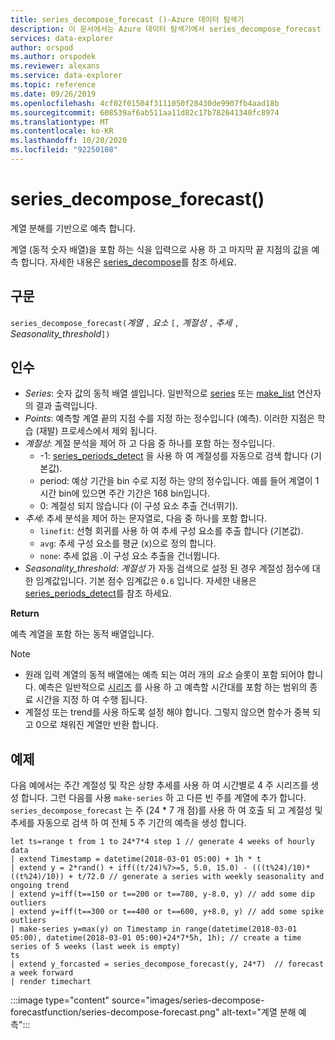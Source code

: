 ```yaml
---
title: series_decompose_forecast ()-Azure 데이터 탐색기
description: 이 문서에서는 Azure 데이터 탐색기에서 series_decompose_forecast ()에 대해 설명 합니다.
services: data-explorer
author: orspod
ms.author: orspodek
ms.reviewer: alexans
ms.service: data-explorer
ms.topic: reference
ms.date: 09/26/2019
ms.openlocfilehash: 4cf02f01504f3111050f28430de9907fb4aad18b
ms.sourcegitcommit: 608539af6ab511aa11d82c17b782641340fc8974
ms.translationtype: MT
ms.contentlocale: ko-KR
ms.lasthandoff: 10/20/2020
ms.locfileid: "92250108"
---
```

# <a name="series_decompose_forecast"></a>series_decompose_forecast()

계열 분해를 기반으로 예측 합니다.

계열 (동적 숫자 배열)을 포함 하는 식을 입력으로 사용 하 고 마지막 끝 지점의 값을 예측 합니다. 자세한 내용은 [series_decompose](series-decomposefunction.md)를 참조 하세요.
 
## <a name="syntax"></a>구문

`series_decompose_forecast(`*계열* `,` *요소* `[,` *계절성* `,` *추세* `,` *Seasonality_threshold*`])`

## <a name="arguments"></a>인수

* *Series*: 숫자 값의 동적 배열 셀입니다. 일반적으로 [series](make-seriesoperator.md) 또는 [make_list](makelist-aggfunction.md) 연산자의 결과 출력입니다.
* *Points*: 예측할 계열 끝의 지점 수를 지정 하는 정수입니다 (예측). 이러한 지점은 학습 (재발) 프로세스에서 제외 됩니다.
* *계절성*: 계절 분석을 제어 하 고 다음 중 하나를 포함 하는 정수입니다.
    * -1: [series_periods_detect](series-periods-detectfunction.md) 을 사용 하 여 계절성를 자동으로 검색 합니다 (기본값).
    * period: 예상 기간을 bin 수로 지정 하는 양의 정수입니다. 예를 들어 계열이 1 시간 bin에 있으면 주간 기간은 168 bin입니다.
    * 0: 계절성 되지 않습니다 (이 구성 요소 추출 건너뛰기).
* *추세*: 추세 분석을 제어 하는 문자열로, 다음 중 하나를 포함 합니다.
    * `linefit`: 선형 회귀를 사용 하 여 추세 구성 요소를 추출 합니다 (기본값).
    * `avg`: 추세 구성 요소를 평균 (x)으로 정의 합니다.
    * `none`: 추세 없음 .이 구성 요소 추출을 건너뜁니다.
* *Seasonality_threshold*: *계절성* 가 자동 검색으로 설정 된 경우 계절성 점수에 대 한 임계값입니다. 기본 점수 임계값은 `0.6` 입니다. 자세한 내용은 [series_periods_detect](series-periods-detectfunction.md)를 참조 하세요.

**Return**

 예측 계열을 포함 하는 동적 배열입니다.

> [!NOTE]
> * 원래 입력 계열의 동적 배열에는 예측 되는 여러 개의 *요소* 슬롯이 포함 되어야 합니다. 예측은 일반적으로 [시리즈](make-seriesoperator.md) 를 사용 하 고 예측할 시간대를 포함 하는 범위의 종료 시간을 지정 하 여 수행 됩니다.
> * 계절성 또는 trend를 사용 하도록 설정 해야 합니다. 그렇지 않으면 함수가 중복 되 고 0으로 채워진 계열만 반환 합니다.

## <a name="example"></a>예제

다음 예에서는 주간 계절성 및 작은 상향 추세를 사용 하 여 시간별로 4 주 시리즈를 생성 합니다. 그런 다음를 사용 `make-series` 하 고 다른 빈 주를 계열에 추가 합니다. `series_decompose_forecast` 는 주 (24 * 7 개 점)를 사용 하 여 호출 되 고 계절성 및 추세를 자동으로 검색 하 여 전체 5 주 기간의 예측을 생성 합니다.

<!-- csl: https://help.kusto.windows.net:443/Samples -->
```kusto
let ts=range t from 1 to 24*7*4 step 1 // generate 4 weeks of hourly data
| extend Timestamp = datetime(2018-03-01 05:00) + 1h * t 
| extend y = 2*rand() + iff((t/24)%7>=5, 5.0, 15.0) - (((t%24)/10)*((t%24)/10)) + t/72.0 // generate a series with weekly seasonality and ongoing trend
| extend y=iff(t==150 or t==200 or t==780, y-8.0, y) // add some dip outliers
| extend y=iff(t==300 or t==400 or t==600, y+8.0, y) // add some spike outliers
| make-series y=max(y) on Timestamp in range(datetime(2018-03-01 05:00), datetime(2018-03-01 05:00)+24*7*5h, 1h); // create a time series of 5 weeks (last week is empty)
ts 
| extend y_forcasted = series_decompose_forecast(y, 24*7)  // forecast a week forward
| render timechart 
```

:::image type="content" source="images/series-decompose-forecastfunction/series-decompose-forecast.png" alt-text="계열 분해 예측":::
 
